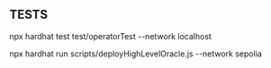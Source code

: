

## TESTS

npx hardhat test test/operatorTest --network localhost

npx hardhat run scripts/deployHighLevelOracle.js --network sepolia
